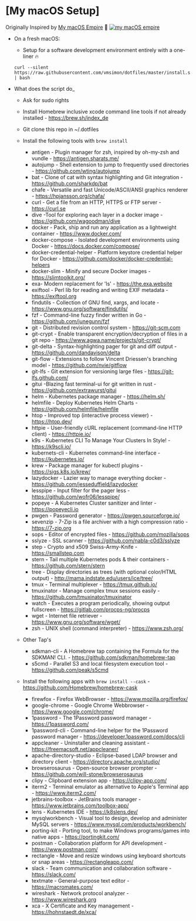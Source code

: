 # [My macOS Setup]

Originally Inspired by [My macOS Empire](https://medium.com/@Sadhosn/build-a-macos-empire-a0c83879ac24) 👑
[![my macOS empire](https://i.imgur.com/3ep7B1T.png)](https://vimeo.com/sajjadhosn/my-macos-empire "Watch a sample executation of my macOS bootstrapping script")

* On a fresh macOS:
	* Setup for a software development environment entirely with a one-liner 🔥
    ```
    curl --silent https://raw.githubusercontent.com/vmsimon/dotfiles/master/install.sh | bash
    ```

* What does the script do_
  * Ask for sudo rights
  * Install Homebrew inclusive xcode command line tools if not already installed - https://brew.sh/index_de
  * Git clone this repo in ~/.dotfiles
  * Install the following tools with ```brew install```
    * antigen - Plugin manager for zsh, inspired by oh-my-zsh and vundle - https://antigen.sharats.me/
    * autojump - Shell extension to jump to frequently used directories - https://github.com/wting/autojump
    * bat - Clone of cat with syntax highlighting and Git integration - https://github.com/sharkdp/bat
    * chafe - Versatile and fast Unicode/ASCII/ANSI graphics renderer - https://hpjansson.org/chafa/
    * curl -  Get a file from an HTTP, HTTPS or FTP server - https://curl.se
    * dive -Tool for exploring each layer in a docker image - https://github.com/wagoodman/dive
    * docker - Pack, ship and run any application as a lightweight container - https://www.docker.com/
    * docker-compose - Isolated development environments using Docker - https://docs.docker.com/compose/
    * docker-credential-helper - Platform keystore credential helper for Docker - https://github.com/docker/docker-credential-helpers
    * docker-slim - Minify and secure Docker images - https://slimtoolkit.org/
    * exa- Modern replacement for 'ls' - https://the.exa.website
    * exiftool - Perl lib for reading and writing EXIF metadata - https://exiftool.org
    * findutils - Collection of GNU find, xargs, and locate - https://www.gnu.org/software/findutils/
    * fzf - Command-line fuzzy finder written in Go - https://github.com/junegunn/fzf
    * git - Distributed revision control system - https://git-scm.com
    * git-crypt - Enable transparent encryption/decryption of files in a git repo - https://www.agwa.name/projects/git-crypt/
    * git-delta - Syntax-highlighting pager for git and diff output - https://github.com/dandavison/delta
    * git-flow - Extensions to follow Vincent Driessen's branching model - https://github.com/nvie/gitflow
    * git-lfs - Git extension for versioning large files - https://git-lfs.github.com/
    * gitui -Blazing fast terminal-ui for git written in rust - https://github.com/extrawurst/gitui
    * helm - Kubernetes package manager - https://helm.sh/
    * helmfile - Deploy Kubernetes Helm Charts - https://github.com/helmfile/helmfile
    * htop - Improved top (interactive process viewer) - https://htop.dev/
    * httpie - User-friendly cURL replacement (command-line HTTP client) - https://httpie.io/
	* k9s - Kubernetes CLI To Manage Your Clusters In Style! - https://k9scli.io/
    * kubernets-cli - Kubernetes command-line interface - https://kubernetes.io/
    * krew - Package manager for kubectl plugins - https://sigs.k8s.io/krew/
    * lazydocker - Lazier way to manage everything docker - https://github.com/jesseduffield/lazydocker
    * lesspipe - Input filter for the pager less - https://github.com/wofr06/lesspipe/
	* popeye - A Kubernetes Cluster sanitizer and linter - https://popeyecli.io
    * pwgen - Password generator - https://pwgen.sourceforge.io/
    * sevenzip - 7-Zip is a file archiver with a high compression ratio - https://7-zip.org
    * sops - Editor of encrypted files - https://github.com/mozilla/sops
    * sslyze - SSL scanner - https://github.com/nabla-c0d3/sslyze
    * step - Crypto and x509 Swiss-Army-Knife - https://smallstep.com
    * stern - Tail multiple Kubernetes pods & their containers - https://github.com/stern/stern
    * tree - Display directories as trees (with optional color/HTML output) - http://mama.indstate.edu/users/ice/tree/
    * tmux -  Terminal multiplexer - https://tmux.github.io/
    * tmuxinator - Manage complex tmux sessions easily - https://github.com/tmuxinator/tmuxinator
    * watch - Executes a program periodically, showing output fullscreen - https://gitlab.com/procps-ng/procps
    * wget - Internet file retriever - https://www.gnu.org/software/wget/
    * zsh - UNIX shell (command interpreter) - https://www.zsh.org/
  * Other Tap's
    * sdkman-cli - A Homebrew tap containing the Formula for the SDKMAN! CLI. - https://github.com/sdkman/homebrew-tap
    * s5cmd - Parallel S3 and local filesystem execution tool - https://github.com/peak/s5cmd

  * Install the following apps with ```brew install --cask``` - https://github.com/Homebrew/homebrew-cask
    * firewfox - Firefox WebBrowser - https://www.mozilla.org/firefox/
    * google-chrome - Google Chrome Webbrowser - https://www.google.com/chrome/
    * 1password - The 1Password password manager - https://1password.com/
    * 1password-cli - Command-line helper for the 1Password password manager - https://developer.1password.com/docs/cli
    * appcleaner - Uninstaller and cleaning assistant - https://freemacsoft.net/appcleaner/
    * apache-directory-studio - Eclipse-based LDAP browser and directory client - https://directory.apache.org/studio/
    * browserosaurus - Open-source browser prompter - https://github.com/will-stone/browserosaurus
    * clipy - Clipboard extension app - https://clipy-app.com/
    * iterm2 - Terminal emulator as alternative to Apple's Terminal app - https://www.iterm2.com/
    * jetbrains-toolbox - JetBrains tools manager - https://www.jetbrains.com/toolbox-app/
    * lens - Kubernetes IDE - https://k8slens.dev/
    * mysqlworkbench - Visual tool to design, develop and administer MySQL servers - https://www.mysql.com/products/workbench/
    * porting-kit - Porting tool, to make Windows programs/games into native apps - https://portingkit.com/
    * postman - Collaboration platform for API development - https://www.postman.com/
    * rectangle - Move and resize windows using keyboard shortcuts or snap areas - https://rectangleapp.com/
    * slack - Team communication and collaboration software - https://slack.com/
    * textmate - General-purpose text editor - https://macromates.com/
    * wireshark - Network protocol analyzer - https://www.wireshark.org
    * xca - X Certificate and Key management - https://hohnstaedt.de/xca/

